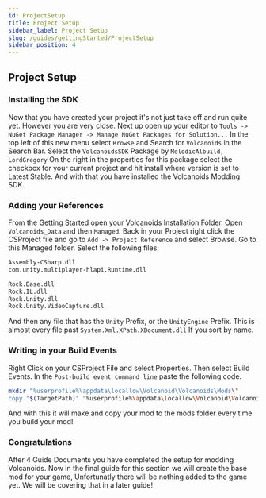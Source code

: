 ```yaml
---
id: ProjectSetup
title: Project Setup
sidebar_label: Project Setup
slug: /guides/gettingStarted/ProjectSetup
sidebar_position: 4
---
```


## Project Setup

### Installing the SDK

Now that you have created your project it's not just take off and run quite yet. However you are very close. Next up open up your editor to `Tools -> NuGet Package Manager -> Manage NuGet Packages for Solution...` In the top left of this new menu select `Browse` and Search for `Volcanoids` in the Search Bar. Select the `VolcanoidsSDK` Package by `MelodicAlbuild, LordGregory` On the right in the properties for this package select the checkbox for your current project and hit install where version is set to Latest Stable. And with that you have installed the Volcanoids Modding SDK.

### Adding your References

From the [Getting Started](/coding/guides/gettingStarted/GettingStarted) open your Volcanoids Installation Folder. Open `Volcanoids_Data` and then `Managed`. Back in your Project right click the CSProject file and go to `Add -> Project Reference` and select Browse. Go to this Managed folder. Select the following files:

```txt
Assembly-CSharp.dll
com.unity.multiplayer-hlapi.Runtime.dll

Rock.Base.dll
Rock.IL.dll
Rock.Unity.dll
Rock.Unity.VideoCapture.dll
```

And then any file that has the `Unity` Prefix, or the `UnityEngine` Prefix. This is almost every file past `System.Xml.XPath.XDocument.dll` If you sort by name.

### Writing in your Build Events

Right Click on your CSProject File and select Properties. Then select Build Events. In the `Post-build event command line` paste the following code.

```bash
mkdir "%userprofile%\appdata\locallow\Volcanoid\Volcanoids\Mods\"
copy "$(TargetPath)" "%userprofile%\appdata\locallow\Volcanoid\Volcanoids\Mods\"
```

And with this it will make and copy your mod to the mods folder every time you build your mod!

### Congratulations
After 4 Guide Documents you have completed the setup for modding Volcanoids. Now in the final guide for this section we will create the base mod for your game, Unfortunatly there will be nothing added to the game yet. We will be covering that in a later guide!